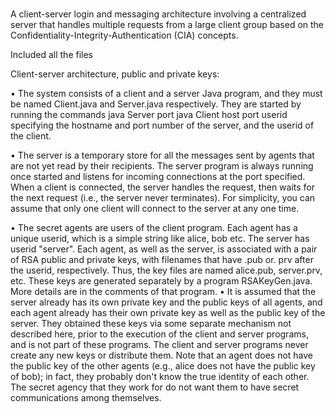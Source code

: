 # 
A client-server login and messaging architecture involving a centralized server that handles multiple
requests from a large client group based on the Confidentiality-Integrity-Authentication (CIA) concepts.

Included all the files

Client-server architecture, public and private keys:

•
The system consists of a client and a server Java program, and they must be named Client.java and Server.java respectively. They are started by running the commands
java Server port
java Client host port userid
specifying the hostname and port number of the server, and the userid of the client.

•
The server is a temporary store for all the messages sent by agents that are not yet read by their recipients. The server program is always running once started and listens for incoming connections at the port specified. When a client is connected, the server handles the request, then waits for the next request (i.e., the server never terminates). For simplicity, you
can assume that only one client will connect to the server at any one
time.

•
The secret agents are users of the client program. Each agent has a unique userid, which is a simple string like alice, bob etc. The server has userid "server". Each agent, as well as the server, is associated with a pair of RSA public and private keys, with filenames that have .pub or. prv after the userid, respectively. Thus, the key files are named alice.pub, server.prv, etc. These keys are generated separately by a program RSAKeyGen.java. More details are in the comments of that program.
•
It is assumed that the server already has its own private key and the public keys of all agents, and each agent already has their own private key as well as the public key of the server. They obtained these keys via some separate mechanism not described here, prior to the execution of the client and server programs, and is not part of these programs. The client and server programs never create any new keys or distribute them. Note that an agent does not have the public key of the other agents (e.g., alice does not have the public key of bob); in fact, they probably don't know the true identity of each other. The secret agency that they work for do not want them to have secret communications among themselves.